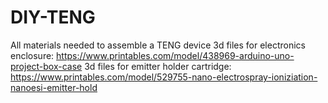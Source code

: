# DIY-TENG
All materials needed to assemble a TENG device
3d files for electronics enclosure: https://www.printables.com/model/438969-arduino-uno-project-box-case
3d files for emitter holder cartridge: https://www.printables.com/model/529755-nano-electrospray-ioniziation-nanoesi-emitter-hold
